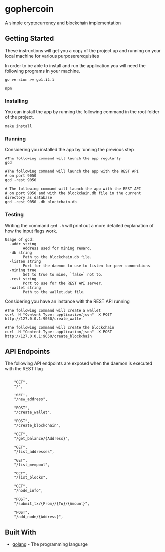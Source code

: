 
# gophercoin

A simple cryptocurrency and blockchain implementation

## Getting Started

These instructions will get you a copy of the project up and running on your local machine for various purposererequisites

In order to be able to install and run the application you will need the following programs in your machine.

```
go version >= go1.12.1

npm
```

### Installing

You can install the app by running the following command in the root folder of the project.

```
make install
```

### Running

Considering you installed the app by running the previous step

```
#The following command will launch the app regularly
gcd

#The following command will launch the app with the REST API
# on port 9050
gcd -rest 9050

# The following command will launch the app with the REST API
# on port 9050 and with the blockchain.db file in the current directory as database
gcd -rest 9050 -db blockchain.db

```





### Testing

Writing the command `gcd -h` will print out a more detailed explanation of how the input flags work.
```
Usage of gcd:
  -addr string
    	Address used for mining reward.
  -db string
    	Path to the blockchain.db file.
  -listen string
    	Port for the daemon to use to listen for peer connections
  -mining true
    	Set to true to mine, `false` not to.
  -rest string
    	Port to use for the REST API server.
  -wallet string
    	Path to the wallet.dat file.

```
Considering you have an instance with the REST API running

```
#The following command will create a wallet
curl -H "Content-Type: application/json" -X POST http://127.0.0.1:9050/create_wallet     

#The following command will create the blockchain
curl -H "Content-Type: application/json" -X POST http://127.0.0.1:9050/create_blockchain    

```

## API Endpoints


The following API endpoints are exposed when the daemon is executed with the REST flag
```
	
    "GET",
    "/",

    "GET",
    "/new_address",
	
    "POST",
    "/create_wallet",

    "POST",
    "/create_blockchain",

    "GET",
    "/get_balance/{Address}",

    "GET",
    "/list_addresses",
	
    "GET",
    "/list_mempool",
	
    "GET",
    "/list_blocks",
	
    "GET",
    "/node_info",
	
    "POST",
    "/submit_tx/{From}/{To}/{Amount}",
	
    "POST",
    "/add_node/{Address}",

```
## Built With

* [golang](https://golang.org) - The programming language



